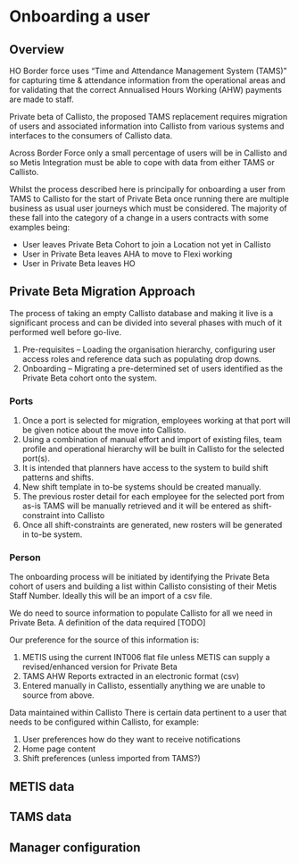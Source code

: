 # Onboarding a user

## Overview

HO Border force uses “Time and Attendance Management System (TAMS)” for capturing time & attendance information from the operational areas and for validating that the correct Annualised Hours Working (AHW) payments are made to staff.

Private beta of Callisto, the proposed TAMS replacement requires migration of users and associated information into Callisto from various systems and interfaces to the consumers of Callisto data. 

Across Border Force only a small percentage of users will be in Callisto and so Metis Integration must be able to cope with data from either TAMS or Callisto.

Whilst the process described here is principally for onboarding a user from TAMS to Callisto for the start of Private Beta once running there are multiple business as usual user journeys which must be considered. The majority of these fall into the category of a change in a users contracts with some examples being:

- User leaves Private Beta Cohort to join a Location not yet in Callisto
- User in Private Beta leaves AHA to move to Flexi working
- User in Private Beta leaves HO

## Private Beta Migration Approach

The process of taking an empty Callisto database and making it live is a significant process and can be divided into several phases with much of it performed well before go-live.

1.	Pre-requisites – Loading the organisation hierarchy, configuring user access roles and reference data such as populating drop downs.
2.	Onboarding – Migrating a pre-determined set of users identified as the Private Beta cohort onto the system. 

### Ports

1.	Once a port is selected for migration, employees working at that port will be given notice about the move into Callisto.
2.	Using a combination of manual effort and import of existing files, team profile and operational hierarchy will be built in Callisto for the selected port(s).  
3.	It is intended that planners have access to the system to build shift patterns and shifts.
4.	New shift template in to-be systems should be created manually.
5.	The previous roster detail for each employee for the selected port from as-is TAMS will be manually retrieved and it will be entered as shift-constraint into Callisto    
6.	Once all shift-constraints are generated, new rosters will be generated in to-be system.  

### Person

The onboarding process will be initiated by identifying the Private Beta cohort of users and building a list within Callisto consisting of their Metis Staff Number. Ideally this will be an import of a csv file.

We do need to source information to populate Callisto for all we need in Private Beta. A definition of the data required [TODO]

Our preference for the source of this information is:
1.	METIS using the current INT006 flat file unless METIS can supply a revised/enhanced version for Private Beta
2.	TAMS AHW Reports extracted in an electronic format (csv)
3.	Entered manually in Callisto, essentially anything we are unable to source from above.

Data maintained within Callisto
There is certain data pertinent to a user that needs to be configured within Callisto, for example:
1.	User preferences how do they want to receive notifications
2.	Home page content
3.	Shift preferences (unless imported from TAMS?)


## METIS data
	
## TAMS data
	
## Manager configuration
